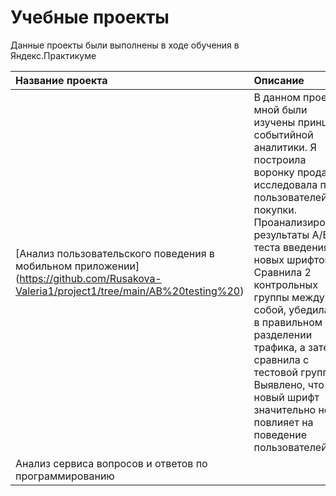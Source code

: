 # Учебные проекты

Данные проекты были выполнены в ходе обучения в Яндекс.Практикуме

| Название проекта      | Описание               | Примечание                 |
| :-------------------- | :--------------------- |:---------------------------|
| [Анализ пользовательского поведения в мобильном приложении] (https://github.com/Rusakova-Valeria1/project1/tree/main/AB%20testing%20)| В данном проекте мной были изучены принципы событийной аналитики. Я построила воронку продаж, исследовала путь пользователей до покупки. Проанализировала результаты A/B-теста введения новых шрифтов. Сравнила 2 контрольных группы между собой, убедилась в правильном разделении трафика, а затем сравнила с тестовой группой. Выявлено, что новый шрифт значительно не повлияет на поведение пользователей. |  |
| Анализ сервиса вопросов и ответов по программированию| ||
